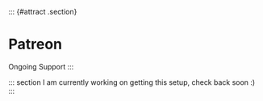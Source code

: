 ::: {#attract .section}
# Patreon

Ongoing Support
:::

::: section
I am currently working on getting this setup, check back soon :)
:::
